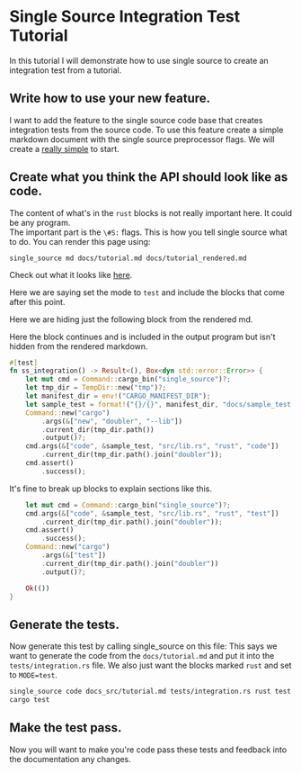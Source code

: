 # Single Source Integration Test Tutorial
In this tutorial I will demonstrate how to use single source to create an integration test from a tutorial.
## Write how to use your new feature.
I want to add the feature to the single source code base that creates integration tests from the source code.
To use this feature create a simple markdown document with the single source preprocessor flags.
We will create a [really simple](../sample_test) to start.
## Create what you think the API should look like as code.
The content of what's in the `rust` blocks is not really important here. It could be any program.  
The important part is the `\#S:` flags.
This is how you tell single source what to do.
You can render this page using:
```
single_source md docs/tutorial.md docs/tutorial_rendered.md
```
Check out what it looks like [here](../tutorial_rendered).

Here we are saying set the mode to `test` and include the blocks that come after this point.


Here we are hiding just the following block from the rendered md.

Here the block continues and is included in the output program but isn't hidden from the rendered markdown.
```rust
#[test]
fn ss_integration() -> Result<(), Box<dyn std::error::Error>> {
    let mut cmd = Command::cargo_bin("single_source")?;
    let tmp_dir = TempDir::new("tmp")?;
    let manifest_dir = env!("CARGO_MANIFEST_DIR");
    let sample_test = format!("{}/{}", manifest_dir, "docs/sample_test.md");
    Command::new("cargo")
        .args(&["new", "doubler", "--lib"])
        .current_dir(tmp_dir.path())
        .output()?;
    cmd.args(&["code", &sample_test, "src/lib.rs", "rust", "code"])
        .current_dir(tmp_dir.path().join("doubler"));
    cmd.assert()
        .success();
```
It's fine to break up blocks to explain sections like this.
```rust
    let mut cmd = Command::cargo_bin("single_source")?;
    cmd.args(&["code", &sample_test, "src/lib.rs", "rust", "test"])
        .current_dir(tmp_dir.path().join("doubler"));
    cmd.assert()
        .success();
    Command::new("cargo")
        .args(&["test"])
        .current_dir(tmp_dir.path().join("doubler"))
        .output()?;

    Ok(())
}
```
## Generate the tests.
Now generate this test by calling single_source on this file:
This says we want to generate the code from the `docs/tutorial.md` and put it into the `tests/integration.rs` file.
We also just want the blocks marked `rust` and set to `MODE=test`.
```bash
single_source code docs_src/tutorial.md tests/integration.rs rust test
cargo test
```
## Make the test pass.
Now you will want to make you're code pass these tests and feedback into the documentation any changes.
